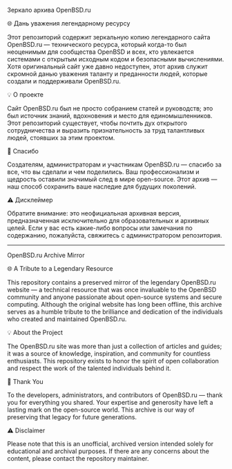 Зеркало архива OpenBSD.ru

🌐 Дань уважения легендарному ресурсу

Этот репозиторий содержит зеркальную копию легендарного сайта OpenBSD.ru — технического ресурса, который когда-то был неоценимым для сообщества OpenBSD и всех, кто увлекается системами с открытым исходным кодом и безопасными вычислениями. Хотя оригинальный сайт уже давно недоступен, этот архив служит скромной данью уважения таланту и преданности людей, которые создали и поддерживали OpenBSD.ru.

💡 О проекте

Сайт OpenBSD.ru был не просто собранием статей и руководств; это был источник знаний, вдохновения и место для единомышленников. Этот репозиторий существует, чтобы почтить дух открытого сотрудничества и выразить признательность за труд талантливых людей, стоявших за этим проектом.

🙏 Спасибо

Создателям, администраторам и участникам OpenBSD.ru — спасибо за все, что вы сделали и чем поделились. Ваш профессионализм и щедрость оставили значимый след в мире open-source. Этот архив — наш способ сохранить ваше наследие для будущих поколений.

⚠️ Дисклеймер

Обратите внимание: это неофициальная архивная версия, предназначенная исключительно для образовательных и архивных целей. Если у вас есть какие-либо вопросы или замечания по содержанию, пожалуйста, свяжитесь с администратором репозитория.

---

OpenBSD.ru Archive Mirror

🌐 A Tribute to a Legendary Resource

This repository contains a preserved mirror of the legendary OpenBSD.ru website — a technical resource that was once invaluable to the OpenBSD community and anyone passionate about open-source systems and secure computing. Although the original website has long been offline, this archive serves as a humble tribute to the brilliance and dedication of the individuals who created and maintained OpenBSD.ru.

💡 About the Project

The OpenBSD.ru site was more than just a collection of articles and guides; it was a source of knowledge, inspiration, and community for countless enthusiasts. This repository exists to honor the spirit of open collaboration and respect the work of the talented individuals behind it.

🙏 Thank You

To the developers, administrators, and contributors of OpenBSD.ru — thank you for everything you shared. Your expertise and generosity have left a lasting mark on the open-source world. This archive is our way of preserving that legacy for future generations.

⚠️ Disclaimer

Please note that this is an unofficial, archived version intended solely for educational and archival purposes. If there are any concerns about the content, please contact the repository maintainer.


